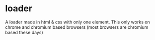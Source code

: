 # loader
A loader made in html &amp; css with only one element. This only works on chrome and chromium based browsers (most browsers are chromium based these days)
